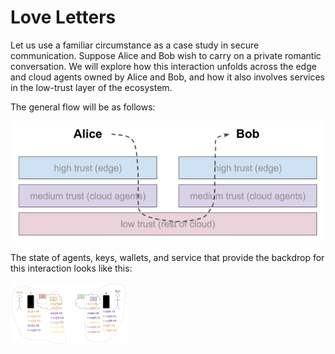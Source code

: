 # Love Letters

Let us use a familiar circumstance as a case study in secure communication.
Suppose Alice and Bob wish to carry on a private romantic conversation.
We will explore how this interaction unfolds across the edge and cloud
agents owned by Alice and Bob, and how it also involves services in the
low-trust layer of the ecosystem.

The general flow will be as follows:

![how love letters flow](love-letter-flow.png)

The state of agents, keys, wallets, and service that provide the backdrop
for this interaction looks like this:

<img src="love-letters-1-640.png" style="height:100px"/>